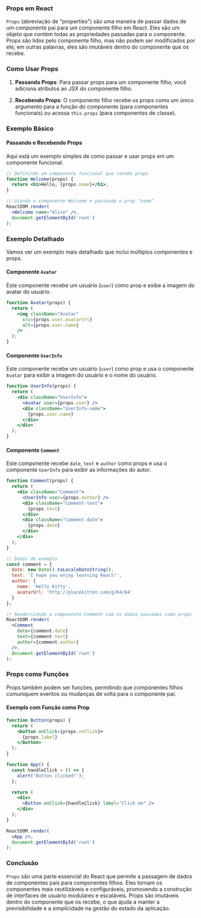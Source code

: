 ### Props em React

`Props` (abreviação de "properties") são uma maneira de passar dados de um componente pai para um componente filho em React. Eles são um objeto que contém todas as propriedades passadas para o componente. Props são lidos pelo componente filho, mas não podem ser modificados por ele; em outras palavras, eles são imutáveis dentro do componente que os recebe.

### Como Usar Props

1. **Passando Props**: Para passar props para um componente filho, você adiciona atributos ao JSX do componente filho.

2. **Recebendo Props**: O componente filho recebe os props como um único argumento para a função do componente (para componentes funcionais) ou acessa `this.props` (para componentes de classe).

### Exemplo Básico

#### Passando e Recebendo Props
Aqui está um exemplo simples de como passar e usar props em um componente funcional.

```jsx
// Definindo um componente funcional que recebe props
function Welcome(props) {
  return <h1>Hello, {props.name}</h1>;
}

// Usando o componente Welcome e passando o prop "name"
ReactDOM.render(
  <Welcome name="Alice" />,
  document.getElementById('root')
);
```

### Exemplo Detalhado

Vamos ver um exemplo mais detalhado que inclui múltiplos componentes e props.

#### Componente `Avatar`
Este componente recebe um usuário (`user`) como prop e exibe a imagem do avatar do usuário.

```jsx
function Avatar(props) {
  return (
    <img className="Avatar"
      src={props.user.avatarUrl}
      alt={props.user.name}
    />
  );
}
```

#### Componente `UserInfo`
Este componente recebe um usuário (`user`) como prop e usa o componente `Avatar` para exibir a imagem do usuário e o nome do usuário.

```jsx
function UserInfo(props) {
  return (
    <div className="UserInfo">
      <Avatar user={props.user} />
      <div className="UserInfo-name">
        {props.user.name}
      </div>
    </div>
  );
}
```

#### Componente `Comment`
Este componente recebe `date`, `text` e `author` como props e usa o componente `UserInfo` para exibir as informações do autor.

```jsx
function Comment(props) {
  return (
    <div className="Comment">
      <UserInfo user={props.author} />
      <div className="Comment-text">
        {props.text}
      </div>
      <div className="Comment-date">
        {props.date}
      </div>
    </div>
  );
}

// Dados de exemplo
const comment = {
  date: new Date().toLocaleDateString(),
  text: 'I hope you enjoy learning React!',
  author: {
    name: 'Hello Kitty',
    avatarUrl: 'http://placekitten.com/g/64/64'
  }
};

// Renderizando o componente Comment com os dados passados como props
ReactDOM.render(
  <Comment
    date={comment.date}
    text={comment.text}
    author={comment.author}
  />,
  document.getElementById('root')
);
```

### Props como Funções

Props também podem ser funções, permitindo que componentes filhos comuniquem eventos ou mudanças de volta para o componente pai.

#### Exemplo com Função como Prop
```jsx
function Button(props) {
  return (
    <button onClick={props.onClick}>
      {props.label}
    </button>
  );
}

function App() {
  const handleClick = () => {
    alert('Button clicked!');
  };

  return (
    <div>
      <Button onClick={handleClick} label="Click me" />
    </div>
  );
}

ReactDOM.render(
  <App />,
  document.getElementById('root')
);
```

### Conclusão

`Props` são uma parte essencial do React que permite a passagem de dados de componentes pais para componentes filhos. Eles tornam os componentes mais reutilizáveis e configuráveis, promovendo a construção de interfaces de usuário modulares e escaláveis. Props são imutáveis dentro do componente que os recebe, o que ajuda a manter a previsibilidade e a simplicidade na gestão do estado da aplicação.